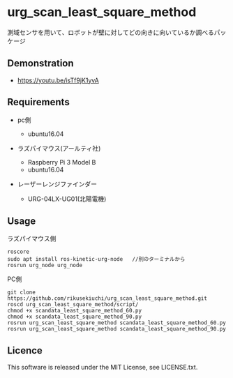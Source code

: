 # urg_scan_least_square_method
測域センサを用いて、ロボットが壁に対してどの向きに向いているか調べるパッケージ

## Demonstration
- https://youtu.be/isTf9jK1yvA

## Requirements

- pc側
  - ubuntu16.04

- ラズパイマウス(アールティ社)
  - Raspberry Pi 3 Model B
  - ubuntu16.04

- レーザーレンジファインダー
  - URG-04LX-UG01(北陽電機)
  
## Usage

ラズパイマウス側
```
roscore
sudo apt install ros-kinetic-urg-node   //別のターミナルから
rosrun urg_node urg_node

```

PC側

```
git clone https://github.com/rikusekiuchi/urg_scan_least_square_method.git
roscd urg_scan_least_square_method/script/
chmod +x scandata_least_square_method_60.py
chmod +x scandata_least_square_method_90.py
rosrun urg_scan_least_square_method scandata_least_square_method_60.py
rosrun urg_scan_least_square_method scandata_least_square_method_90.py
```


## Licence
This software is released under the MIT License, see LICENSE.txt.
